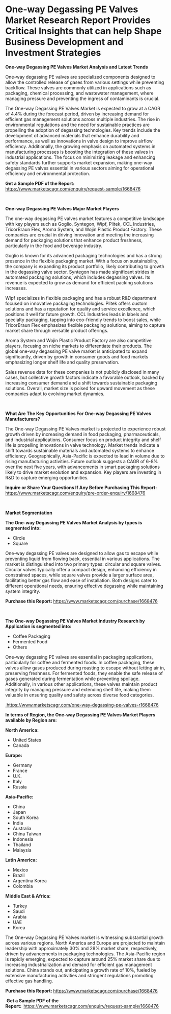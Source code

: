 <p><h1>One-way Degassing PE Valves Market Research Report Provides Critical Insights that can help Shape Business Development and Investment Strategies</h1></p><p><strong>One-way Degassing PE Valves Market Analysis and Latest Trends</strong></p>
<p><p>One-way degassing PE valves are specialized components designed to allow the controlled release of gases from various settings while preventing backflow. These valves are commonly utilized in applications such as packaging, chemical processing, and wastewater management, where managing pressure and preventing the ingress of contaminants is crucial. </p><p>The One-way Degassing PE Valves Market is expected to grow at a CAGR of 4.4% during the forecast period, driven by increasing demand for efficient gas management solutions across multiple industries. The rise in environmental regulations and the need for sustainable practices are propelling the adoption of degassing technologies. Key trends include the development of advanced materials that enhance durability and performance, as well as innovations in valve design to improve airflow efficiency. Additionally, the growing emphasis on automated systems in manufacturing processes is boosting the integration of these valves in industrial applications. The focus on minimizing leakage and enhancing safety standards further supports market expansion, making one-way degassing PE valves essential in various sectors aiming for operational efficiency and environmental protection.</p></p>
<p><strong>Get a Sample PDF of the Report:&nbsp;</strong> <a href="https://www.marketscagr.com/enquiry/request-sample/1668476?utm_campaign=1905&utm_medium=2&utm_source=Github&utm_content=ia&utm_term=12042025&utm_id=one-way-degassing-pe-valves">https://www.marketscagr.com/enquiry/request-sample/1668476</a></p>
<p>&nbsp;</p>
<p><strong>One-way Degassing PE Valves Major Market Players</strong></p>
<p><p>The one-way degassing PE valves market features a competitive landscape with key players such as Goglio, Syntegon, Wipf, Plitek, CCL Industries, TricorBraun Flex, Aroma System, and Wojin Plastic Product Factory. These companies are crucial in driving innovation and meeting the increasing demand for packaging solutions that enhance product freshness, particularly in the food and beverage industry.</p><p>Goglio is known for its advanced packaging technologies and has a strong presence in the flexible packaging market. With a focus on sustainability, the company is expanding its product portfolio, likely contributing to growth in the degassing valve sector. Syntegon has made significant strides in automated packaging solutions, which includes degassing valves. Its revenue is expected to grow as demand for efficient packing solutions increases.</p><p>Wipf specializes in flexible packaging and has a robust R&D department focused on innovative packaging technologies. Plitek offers custom solutions and has a reputation for quality and service excellence, which positions it well for future growth. CCL Industries leads in labels and specialty packaging, tapping into eco-friendly trends to boost sales, while TricorBraun Flex emphasizes flexible packaging solutions, aiming to capture market share through versatile product offerings.</p><p>Aroma System and Wojin Plastic Product Factory are also competitive players, focusing on niche markets to differentiate their products. The global one-way degassing PE valve market is anticipated to expand significantly, driven by growth in consumer goods and food markets emphasizing longer shelf life and quality preservation.</p><p>Sales revenue data for these companies is not publicly disclosed in many cases, but collective growth factors indicate a favorable outlook, backed by increasing consumer demand and a shift towards sustainable packaging solutions. Overall, market size is poised for upward movement as these companies adapt to evolving market dynamics.</p></p>
<p>&nbsp;</p>
<p><strong>What Are The Key Opportunities For One-way Degassing PE Valves Manufacturers?</strong></p>
<p><p>The One-way Degassing PE Valves market is projected to experience robust growth driven by increasing demand in food packaging, pharmaceuticals, and industrial applications. Consumer focus on product integrity and shelf life is propelling innovations in valve technology. Market trends indicate a shift towards sustainable materials and automated systems to enhance efficiency. Geographically, Asia-Pacific is expected to lead in volume due to rising manufacturing activities. Future outlook suggests a CAGR of 6-8% over the next five years, with advancements in smart packaging solutions likely to drive market evolution and expansion. Key players are investing in R&D to capture emerging opportunities.</p></p>
<p><strong>Inquire or Share Your Questions If Any Before Purchasing This Report:</strong> <a href="https://www.marketscagr.com/enquiry/pre-order-enquiry/1668476?utm_campaign=1905&utm_medium=2&utm_source=Github&utm_content=ia&utm_term=12042025&utm_id=one-way-degassing-pe-valves">https://www.marketscagr.com/enquiry/pre-order-enquiry/1668476</a></p>
<p>&nbsp;</p>
<p><strong>Market Segmentation</strong></p>
<p><strong>The One-way Degassing PE Valves Market Analysis by types is segmented into:</strong></p>
<p><ul><li>Circle</li><li>Square</li></ul></p>
<p><p>One-way degassing PE valves are designed to allow gas to escape while preventing liquid from flowing back, essential in various applications. The market is distinguished into two primary types: circular and square valves. Circular valves typically offer a compact design, enhancing efficiency in constrained spaces, while square valves provide a larger surface area, facilitating better gas flow and ease of installation. Both designs cater to different operational needs, ensuring effective degassing while maintaining system integrity.</p></p>
<p><strong>Purchase this Report:&nbsp;</strong><a href="https://www.marketscagr.com/purchase/1668476?utm_campaign=1905&utm_medium=2&utm_source=Github&utm_content=ia&utm_term=12042025&utm_id=one-way-degassing-pe-valves">https://www.marketscagr.com/purchase/1668476</a></p>
<p>&nbsp;</p>
<p><strong>The One-way Degassing PE Valves Market Industry Research by Application is segmented into:</strong></p>
<p><ul><li>Coffee Packaging</li><li>Fermented Food</li><li>Others</li></ul></p>
<p><p>One-way degassing PE valves are essential in packaging applications, particularly for coffee and fermented foods. In coffee packaging, these valves allow gases produced during roasting to escape without letting air in, preserving freshness. For fermented foods, they enable the safe release of gases generated during fermentation while preventing spoilage. Additionally, in various other applications, these valves maintain product integrity by managing pressure and extending shelf life, making them valuable in ensuring quality and safety across diverse food categories.</p></p>
<p><a href="https://www.marketscagr.com/one-way-degassing-pe-valves-r1668476?utm_campaign=1905&utm_medium=2&utm_source=Github&utm_content=ia&utm_term=12042025&utm_id=one-way-degassing-pe-valves">&nbsp;https://www.marketscagr.com/one-way-degassing-pe-valves-r1668476</a></p>
<p><strong>In terms of Region, the One-way Degassing PE Valves Market Players available by Region are:</strong></p>
<p>
    <p> <strong> North America: </strong>
        <ul>
            <li>United States</li>
            <li>Canada</li>
        </ul>
        </p> 
    <p> <strong> Europe: </strong>
        <ul>
            <li>Germany</li>
            <li>France</li>
            <li>U.K.</li>
            <li>Italy</li>
            <li>Russia</li>
        </ul>
        </p> 
    <p> <strong> Asia-Pacific: </strong>
        <ul>
            <li>China</li>
            <li>Japan</li>
            <li>South Korea</li>
            <li>India</li>
            <li>Australia</li>
            <li>China Taiwan</li>
            <li>Indonesia</li>
            <li>Thailand</li>
            <li>Malaysia</li>
        </ul>
        </p> 
    <p> <strong> Latin America: </strong>
        <ul>
            <li>Mexico</li>
            <li>Brazil</li>
            <li>Argentina Korea</li>
            <li>Colombia</li>
        </ul>
        </p> 
    <p> <strong> Middle East & Africa: </strong>
        <ul>
            <li>Turkey</li>
            <li>Saudi</li>
            <li>Arabia</li>
            <li>UAE</li>
            <li>Korea</li>
        </ul>
    </p>
    </p>
<p><p>The One-way Degassing PE Valves market is witnessing substantial growth across various regions. North America and Europe are projected to maintain leadership with approximately 30% and 28% market share, respectively, driven by advancements in packaging technologies. The Asia-Pacific region is rapidly emerging, expected to capture around 25% market share due to increasing industrialization and demand for efficient gas management solutions. China stands out, anticipating a growth rate of 10%, fueled by extensive manufacturing activities and stringent regulations promoting effective gas handling.</p></p>
<p><strong>Purchase this Report: </strong><a href="https://www.marketscagr.com/purchase/1668476?utm_campaign=1905&utm_medium=2&utm_source=Github&utm_content=ia&utm_term=12042025&utm_id=one-way-degassing-pe-valves">https://www.marketscagr.com/purchase/1668476</a></p>
<p>&nbsp;<strong>Get a Sample PDF of the Report:&nbsp;&nbsp;</strong><a href="https://www.marketscagr.com/enquiry/request-sample/1668476?utm_campaign=1905&utm_medium=2&utm_source=Github&utm_content=ia&utm_term=12042025&utm_id=one-way-degassing-pe-valves">https://www.marketscagr.com/enquiry/request-sample/1668476</a></p>
<p><strong></strong></p>
<p><p></p><p></p><p></p></p>